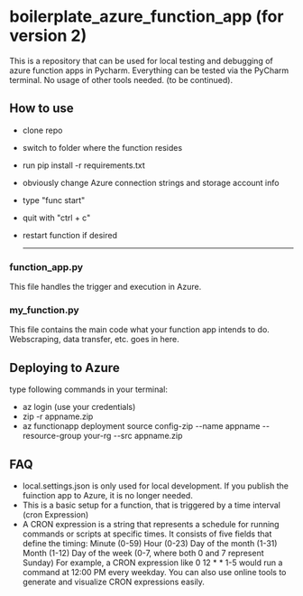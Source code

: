 # boilerplate_azure_function_app (for version 2)
This is a repository that can be used for local testing and debugging of azure function apps in Pycharm. Everything can be tested via the PyCharm terminal. No usage of other tools needed. (to be continued).

## How to use
- clone repo
- switch to folder where the function resides
- run pip install -r requirements.txt
- obviously change Azure connection strings and storage account info
- type "func start"
- quit with "ctrl + c"
- restart function if desired

  ---
### function_app.py
This file handles the trigger and execution in Azure. 

### my_function.py
This file contains the main code what your function app intends to do. Webscraping, data transfer, etc. goes in here.

## Deploying to Azure
type following commands in your terminal:

- az login (use your credentials)
- zip -r appname.zip
- az functionapp deployment source config-zip --name appname --resource-group your-rg --src appname.zip


## FAQ
- local.settings.json is only used for local development. If you publish the fuinction app to Azure, it is no longer needed.
- This is a basic setup for a function, that is triggered by a time interval (cron Expression)
- A CRON expression is a string that represents a schedule for running commands or scripts at specific times. It consists of five fields that define the timing:
Minute (0-59)
Hour (0-23)
Day of the month (1-31)
Month (1-12)
Day of the week (0-7, where both 0 and 7 represent Sunday)
For example, a CRON expression like 0 12 * * 1-5 would run a command at 12:00 PM every weekday. You can also use online tools to generate and visualize CRON expressions easily.
